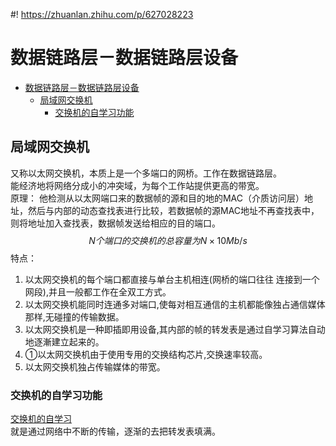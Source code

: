 #! https://zhuanlan.zhihu.com/p/627028223
# 数据链路层－数据链路层设备

- [数据链路层－数据链路层设备](#数据链路层数据链路层设备)
  - [局域网交换机](#局域网交换机)
    - [交换机的自学习功能](#交换机的自学习功能)

## 局域网交换机
又称以太网交换机，本质上是一个多端口的网桥。工作在数据链路层。  
能经济地将网络分成小的冲突域，为每个工作站提供更高的带宽。   
原理：
他检测从以太网端口来的数据帧的源和目的地的MAC（介质访问层）地址，然后与内部的动态查找表进行比较，若数据帧的源MAC地址不再查找表中，则将地址加入查找表，数据帧发送给相应的目的端口。   
$$
N个端口的交换机的总容量为N \times 10Mb/s
$$
特点：   
1. 以太网交换机的每个端口都直接与单台主机相连(网桥的端口往往 连接到一个网段),并且一般都工作在全双工方式。
2. 以太网交换机能同时连通多对端口,使每对相互通信的主机都能像独占通信媒体那样,无碰撞的传输数据。
3. 以太网交换机是一种即插即用设备,其内部的帧的转发表是通过自学习算法自动地逐漸建立起来的。
4. ①以太网交换机由于使用专用的交换结构芯片,交换速率较高。
5. 以太网交换机独占传输媒体的带宽。

### 交换机的自学习功能

[交换机的自学习](https://blog.csdn.net/hjc256/article/details/83992212)   
就是通过网络中不断的传输，逐渐的去把转发表填满。   
